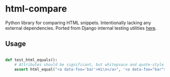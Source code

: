 # html-compare

Python library for comparing HTML snippets. Intentionally lacking any external dependencies. Ported from Django internal testing utilities [here](https://github.com/django/django/blob/main/django/test/html.py).


## Usage
```python

def test_html_equals():
    # Attributes should be significant, but whitepsace and quote-style should not be significant
    assert html_equal("<a data-foo='bar'>Hi\n</a>", '<a data-foo="bar"> Hi </a>')
```
